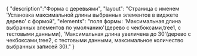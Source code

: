 {
"description":"Форма с деревьями",
"layout": "Страница с именем 'Установка максимальной длины выбранных элементов в виджете дерево' с формой",
"elements": "поля формы: 'Максимальная длина выбранных элементов по умолчанию'(дерево с чекбоксами,tree1, с тестовыми данными), 
'Максимальная длина увеличена до 30'(дерево с чекбоксами,tree2, с тестовыми данными, максимальное количество выбранных записей 30)."
}